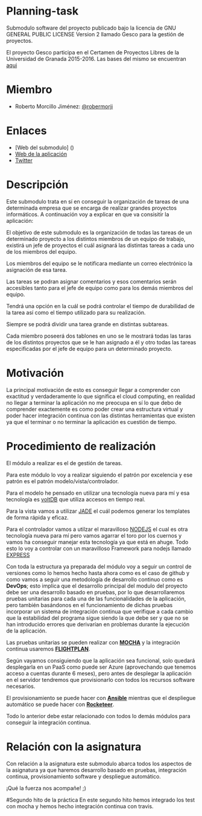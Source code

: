 # Planning-task
Submodulo software del proyecto publicado bajo la licencia de GNU GENERAL PUBLIC LICENSE Version 2 llamado Gesco para la gestión de proyectos.

El proyecto Gesco participa en el Certamen de Proyectos Libres de la Universidad de Granada 2015-2016. Las bases del mismo se encuentran [aqui](href="https://docs.google.com/document/d/16UsdUV_XXuPUh-Imz4PSgh-2ES_YaAJpZ8fNrbTVpMA/edit")

# Miembro
 - Roberto Morcillo Jiménez: [@robermorji](https://github.com/robermorji)

# Enlaces
- [Web del submodulo] ()
- [Web de la aplicación](http://gescosolution.github.io/Gesco/)
- [Twitter](https://twitter.com/gescosolutionCC) 

# Descripción

Este submodulo trata en sí en conseguir la organización de tareas de una determinada empresa que se encarga de realizar grandes proyectos informáticos. A continuación voy a explicar en que va consisitir la aplicación:

El objetivo de este submodulo es la organización de todas las tareas de un determinado proyecto a los distintos miembros de un equipo de trabajo, existirá un jefe de proyectos el cuál asignará las distintas tareas a cada uno de los miembros del equipo. 

Los miembros del equipo se le notificara mediante un correo electrónico la asignación de esa tarea. 

Las tareas se podran asignar comentarios y esos comentarios serán accesibles tanto para el jefe de equipo como para los demás miembros del equipo.

Tendrá una opción en la cuál se podrá controlar el tiempo de durabilidad de la tarea así como el tiempo utilizado para su realización.

Siempre se podrá dividir una tarea grande en distintas subtareas.

Cada miembro poseerá dos tablones en uno se le mostrará todas las taras de los distintos proyectos que se le han asignado a él y otro todas las tareas especificadas por el jefe de equipo para un determinado proyecto.

# Motivación
La principal motivación de esto es conseguir llegar a comprender con exactitud y verdaderamente lo que significa el cloud computing, en realidad no llegar a terminar la aplicación no me preocupa en sí lo que debo de comprender exactemente es como poder crear una estructura virtual y poder hacer integración continua con las distintas herramientas que existen ya que el terminar o no terminar la aplicación es cuestión de tiempo. 

# Procedimiento de realización
El módulo a realizar es el de gestión de tareas.

Para este módulo lo voy a realizar siguiendo el patrón por excelencia y ese patrón es el patrón modelo/vista/controlador.

Para el modelo he pensado en utilizar una tecnología nueva para mí y esa tecnología es [voltDB](https://voltdb.com/) que utiliza accesos en tiempo real.

Para la vista vamos a utilizar [JADE](http://jade-lang.com/) el cuál podemos generar  los templates de forma rápida y eficaz.

Para el controlador vamos a utilzar el maravilloso [NODEJS](https://nodejs.org/en/) el cual es otra tecnología nueva para mí pero vamos agarrar el toro por los cuernos y vamos ha conseguir manejar esta tecnología ya que está en ahuge.
Todo esto lo voy a controlar con un maravilloso Framework para nodejs llamado [EXPRESS](http://expressjs.com/es/)

Con toda la estructura ya preparada del módulo voy a seguir un control de versiones como lo hemos hecho hasta ahora como es el caso de github y como vamos  a seguir una metodología de desarrollo continuo como es **DevOps**; esto implica que el desarrollo principal del modulo del proyecto debe ser una desarrollo basado en pruebas, por lo que desarrollaremos pruebas unitarias para cada una de las funcionalidades de la aplicación, pero también basándonos en el funcionamiento de dichas pruebas incorporar un sistema de integración continua que verifique a cada cambio que la estabilidad del programa sigue siendo la que debe ser y que no se han introducido errores que derivarían en problemas durante la ejecución de la aplicación.

Las pruebas unitarias se pueden realizar con **[MOCHA](https://mochajs.org/)** y la integración continua usaremos **[FLIGHTPLAN](https://www.npmjs.com/package/flightplan)**.

Según vayamos consiguiendo que la aplicación sea funcional, solo quedará desplegarla en un PaaS como puede ser Azure (aprovechando que tenemos acceso a cuentas durante 6 meses), pero antes de desplegar la aplicación en el servidor tendremos que provisionarlo con todos los recursos software necesarios. 

El provisionamiento se puede hacer con **[Ansible](https://github.com/ansible/ansible)** mientras que el despliegue automático se puede hacer con **[Rocketeer](https://github.com/rocketeers/rocketeer)**.

Todo lo anterior debe estar relacionado con todos lo demás módulos para conseguir la integración continua.

# Relación con la asignatura
Con  relación a la asignatura  este submodulo abarca todos los aspectos de la asignatura ya que  haremos desarrollo basado en pruebas, integración continua, provisionamiento software y despliegue automático.

¡Qué la fuerza nos acompañe! ;)

#Segundo hito de la práctica
En este segundo hito hemos integrado los test con mocha y hemos hecho integración continua con travis.





